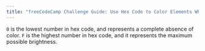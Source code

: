 ```yaml
---
title: "freeCodeCamp Challenge Guide: Use Hex Code to Color Elements White"
---
```


`0` is the lowest number in hex code, and represents a complete absence of color. `F` is the highest number in hex code, and it represents the maximum possible brightness.
